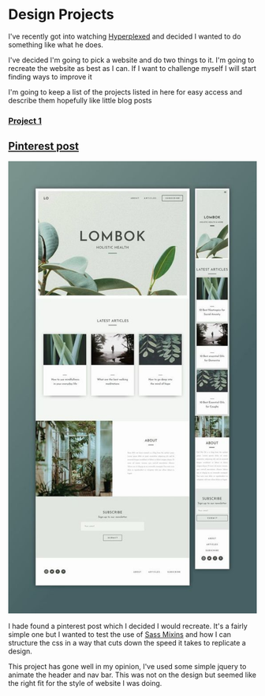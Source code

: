 # Design Projects

I've recently got into watching [Hyperplexed](https://www.youtube.com/@Hyperplexed) and decided I wanted to do something like what he does.

I've decided I'm going to pick a website and do two things to it.  I'm going to recreate the website as best as I can.  If I want to challenge myself I will start finding ways to improve it

I'm going to keep a list of the projects listed in here for easy access and describe them hopefully like little blog posts

### [Project 1](https://github.amias.dev/design-projects/project-1)
## [Pinterest post](https://pin.it/366MPyK)

![Image of post](./project-1/assets/img/design.jpg)

I hade found a pinterest post which I decided I would recreate.  It's a fairly simple one but I wanted to test the use of [Sass Mixins](https://sass-lang.com/documentation/at-rules/mixin) and how I can structure the css in a way that cuts down the speed it takes to replicate a design.

This project has gone well in my opinion, I've used some simple jquery to animate the header and nav bar.  This was not on the design but seemed like the right fit for the style of website I was doing.